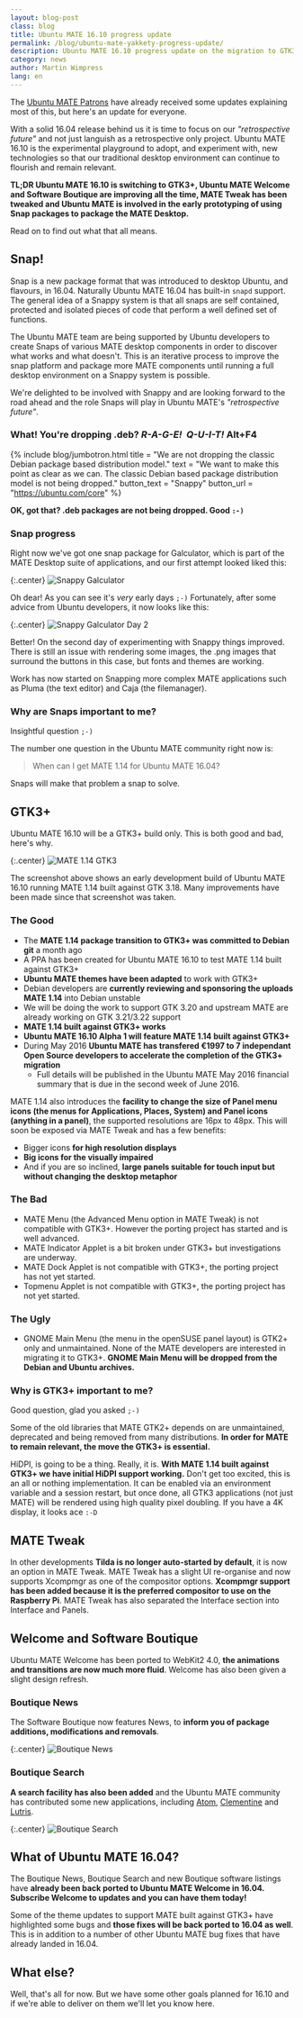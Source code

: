 ```yaml
---
layout: blog-post
class: blog
title: Ubuntu MATE 16.10 progress update
permalink: /blog/ubuntu-mate-yakkety-progress-update/
description: Ubuntu MATE 16.10 progress update on the migration to GTK3+ and Snappy package research and development
category: news
author: Martin Wimpress
lang: en
---
```


The [Ubuntu MATE Patrons](https://www.patreon.com/ubuntu_mate) have already
received some updates explaining most of this, but here's an update for
everyone.

With a solid 16.04 release behind us it is time to focus on our
*"retrospective future"* and not just languish as a retrospective only
project. Ubuntu MATE 16.10 is the experimental playground to adopt, and
experiment with, new technologies so that our traditional desktop environment
can continue to flourish and remain relevant.

**TL;DR Ubuntu MATE 16.10 is switching to GTK3+, Ubuntu MATE Welcome and
Software Boutique are improving all the time, MATE Tweak has been tweaked and
Ubuntu MATE is involved in the early prototyping of using Snap packages to
package the MATE Desktop.**

Read on to find out what that all means.

## Snap!

Snap is a new package format that was introduced to desktop Ubuntu, and
flavours, in 16.04. Naturally Ubuntu MATE 16.04 has built-in `snapd` support.
The general idea of a Snappy system is that all snaps are self contained,
protected and isolated pieces of code that perform a well defined set of
functions.

The Ubuntu MATE team are being supported by Ubuntu developers to create Snaps
of various MATE desktop components in order to discover what works and what
doesn't. This is an iterative process to improve the snap platform and package
more MATE components until running a full desktop environment on a Snappy
system is possible.

We're delighted to be involved with Snappy and are looking forward to the road
ahead and the role Snaps will play in Ubuntu MATE's *"retrospective future"*.

### What! You're dropping .deb? *R-A-G-E!&nbsp; Q-U-I-T!* Alt+F4

{% include blog/jumbotron.html
    title = "We are not dropping the classic Debian package based distribution model."
    text = "We want to make this point as clear as we can. The classic Debian based package distribution model is not being dropped."
    button_text = "Snappy"
    button_url = "https://ubuntu.com/core"
%}

**OK, got that? .deb packages are not being dropped. Good `:-)`**

### Snap progress

Right now we've got one snap package for Galculator, which is part of the MATE
Desktop suite of applications, and our first attempt looked liked this:

{:.center}
![Snappy Galculator](/images/blog/Progress-201605/Snappy_Galculator.png)

Oh dear! As you can see it's *very* early days `;-)` Fortunately, after some advice from
Ubuntu developers, it now looks like this:

{:.center}
![Snappy Galculator Day 2](/images/blog/Progress-201605/Snappy_Galculator_2nd_Day.png)

Better! On the second day of experimenting with Snappy things improved. There
is still an issue with rendering some images, the .png images that surround
the buttons in this case, but fonts and themes are working.

Work has now started on Snapping more complex MATE applications such as Pluma (the
text editor) and Caja (the filemanager).

### Why are Snaps important to me?

Insightful question `;-)`

The number one question in the Ubuntu MATE community right now is:

> When can I get MATE 1.14 for Ubuntu MATE 16.04?

Snaps will make that problem a snap to solve.

## GTK3+

Ubuntu MATE 16.10 will be a GTK3+ build only. This is both good and bad, here's why.

{:.center}
![MATE 1.14 GTK3](/images/blog/Progress-201605/MATE114_GTK318.png)

The screenshot above shows an early development build of Ubuntu MATE 16.10
running MATE 1.14 built against GTK 3.18. Many improvements have been made
since that screenshot was taken.

### The Good

  * The **MATE 1.14 package transition to GTK3+ was committed to Debian git** a month ago
  * A PPA has been created for Ubuntu MATE 16.10 to test MATE 1.14 built against GTK3+
  * **Ubuntu MATE themes have been adapted** to work with GTK3+
  * Debian developers are **currently reviewing and sponsoring the uploads MATE 1.14** into Debian unstable
  * We will be doing the work to support GTK 3.20 and upstream MATE are already working on GTK 3.21/3.22 support
  * **MATE 1.14 built against GTK3+ works**
  * **Ubuntu MATE 16.10 Alpha 1 will feature MATE 1.14 built against GTK3+**
  * During May 2016 **Ubuntu MATE has transfered €1997 to 7 independant Open Source developers to accelerate the completion of the GTK3+ migration**
    * Full details will be published in the Ubuntu MATE May 2016 financial summary that is due in the second week of June 2016.

MATE 1.14 also introduces the **facility to change the size of Panel menu
icons (the menus for Applications, Places, System) and Panel icons (anything
in a panel)**, the supported resolutions are 16px to 48px. This will soon be
exposed via MATE Tweak and has a few benefits:

  * Bigger icons **for high resolution displays**
  * **Big icons for the visually impaired**
  * And if you are so inclined, **large panels suitable for touch input but without changing the desktop metaphor**

### The Bad

  * MATE Menu (the Advanced Menu option in MATE Tweak) is not compatible with GTK3+. However the porting project has started and is well advanced.
  * MATE Indicator Applet is a bit broken under GTK3+ but investigations are underway.
  * MATE Dock Applet is not compatible with GTK3+, the porting project has not yet started.
  * Topmenu Applet is not compatible with GTK3+, the porting project has not yet started.

### The Ugly

  * GNOME Main Menu (the menu in the openSUSE panel layout) is GTK2+ only and
  unmaintained. None of the MATE developers are interested in migrating it to
  GTK3+. **GNOME Main Menu will be dropped from the Debian and Ubuntu archives.**

### Why is GTK3+ important to me?

Good question, glad you asked `;-)`

Some of the old libraries that MATE GTK2+ depends on are unmaintained,
deprecated and being removed from many distributions. **In order for MATE to
remain relevant, the move the GTK3+ is essential.**

HiDPI, is going to be a thing. Really, it is. **With MATE 1.14 built against
GTK3+ we have initial HiDPI support working.** Don't get too excited, this is
an all or nothing implementation. It can be enabled via an environment
variable and a session restart, but once done, all GTK3 applications (not just
MATE) will be rendered using high quality pixel doubling. If you have a 4K
display, it looks ace `:-D`

## MATE Tweak

In other developments **Tilda is no longer auto-started by default**, it is
now an option in MATE Tweak. MATE Tweak has a slight UI re-organise and now
supports Xcompmgr as one of the compositor options. **Xcompmgr support has
been added because it is the preferred compositor to use on the Raspberry
Pi**. MATE Tweak has also separated the Interface section into Interface and
Panels.

## Welcome and Software Boutique

Ubuntu MATE Welcome has been ported to WebKit2 4.0, **the animations and
transitions are now much more fluid**. Welcome has also been given a slight
design refresh.

### Boutique News

The Software Boutique now features News, to **inform you of package additions,
modifications and removals**.

{:.center}
![Boutique News](/images/blog/Progress-201605/Boutique_News.png)

### Boutique Search

**A search facility has also been added** and the Ubuntu MATE community has
contributed some new applications, including [Atom](https://atom.io/),
[Clementine](https://www.clementine-player.org/) and [Lutris](https://lutris.net/).

{:.center}
![Boutique Search](/images/blog/Progress-201605/Boutique_Search.png)

## What of Ubuntu MATE 16.04?

The Boutique News, Boutique Search and new Boutique software listings have
**already been back ported to Ubuntu MATE Welcome in 16.04. Subscribe Welcome to
updates and you can have them today!**

Some of the theme updates to support MATE built against GTK3+ have highlighted
some bugs and **those fixes will be back ported to 16.04 as well**. This is in
addition to a number of other Ubuntu MATE bug fixes that have already landed
in 16.04.

## What else?

Well, that's all for now. But we have some other goals planned for 16.10 and
if we're able to deliver on them we'll let you know here.
